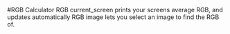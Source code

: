 #RGB Calculator
RGB current_screen prints your screens average RGB, and updates automatically
RGB image lets you select an image to find the RGB of.
